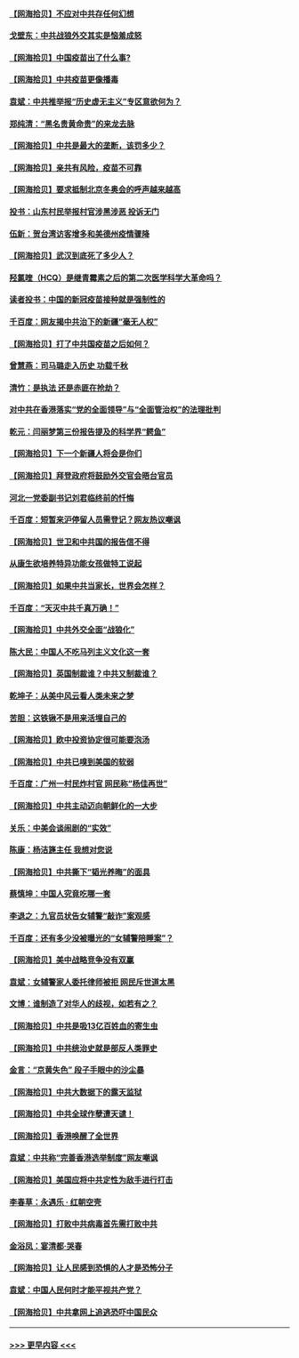 #### [【网海拾贝】不应对中共存任何幻想](../pages/nsc993/n12881460.md?t=04160302) 
#### [戈壁东：中共战狼外交其实是恼羞成怒](../pages/nsc993/n12880392.md?t=04160302) 
#### [【网海拾贝】中国疫苗出了什么事?](../pages/nsc993/n12879124.md?t=04160302) 
#### [【网海拾贝】中共疫苗更像播毒](../pages/nsc993/n12876631.md?t=04160302) 
#### [袁斌：中共推举报“历史虚无主义”专区意欲何为？](../pages/nsc993/n12876530.md?t=04160302) 
#### [郑纯清：“黑名贵黄命贵”的来龙去脉](../pages/nsc993/n12875589.md?t=04160302) 
#### [【网海拾贝】中共是最大的垄断，该罚多少？](../pages/nsc993/n12874006.md?t=04160302) 
#### [【网海拾贝】亲共有风险，疫苗不可靠](../pages/nsc993/n12872224.md?t=04160302) 
#### [【网海拾贝】要求抵制北京冬奥会的呼声越来越高](../pages/nsc993/n12868962.md?t=04160302) 
#### [投书：山东村民举报村官涉黑涉恶 投诉无门](../pages/nsc993/n12869726.md?t=04160302) 
#### [伍新：贺台湾访客增多和美德州疫情骤降](../pages/nsc993/n12865651.md?t=04160302) 
#### [【网海拾贝】武汉到底死了多少人？](../pages/nsc993/n12863707.md?t=04160302) 
#### [羟氯喹（HCQ）是继青霉素之后的第二次医学科学大革命吗？](../pages/nsc993/n12638564.md?t=04160302) 
#### [读者投书：中国的新冠疫苗接种就是强制性的](../pages/nsc993/n12859932.md?t=04160302) 
#### [千百度：网友揭中共治下的新疆“毫无人权”](../pages/nsc993/n12858385.md?t=04160302) 
#### [【网海拾贝】打了中共国疫苗之后如何？](../pages/nsc993/n12857866.md?t=04160302) 
#### [曾慧燕：司马璐走入历史 功载千秋](../pages/nsc993/n12856996.md?t=04160302) 
#### [清竹：是执法 还是赤匪在抢劫？](../pages/nsc993/n12856952.md?t=04160302) 
#### [对中共在香港落实“党的全面领导”与“全面管治权”的法理批判](../pages/nsc993/n12856929.md?t=04160302) 
#### [乾元：闫丽梦第三份报告提及的科学界“鳄鱼”](../pages/nsc993/n12855985.md?t=04160302) 
#### [【网海拾贝】下一个新疆人将会是你们](../pages/nsc993/n12855864.md?t=04160302) 
#### [【网海拾贝】拜登政府将鼓励外交官会晤台官员](../pages/nsc993/n12853615.md?t=04160302) 
#### [河北一党委副书记刘君临终前的忏悔](../pages/nsc993/n12849420.md?t=04160302) 
#### [千百度：短暂来沪停留人员需登记？网友热议嘲讽](../pages/nsc993/n12853497.md?t=04160302) 
#### [【网海拾贝】世卫和中共国的报告信不得](../pages/nsc993/n12850902.md?t=04160302) 
#### [从康生欲培养特异功能女孩做特工说起](../pages/nsc993/n12849289.md?t=04160302) 
#### [【网海拾贝】如果中共当家长，世界会怎样？](../pages/nsc993/n12848436.md?t=04160302) 
#### [千百度：“天灭中共千真万确！”](../pages/nsc993/n12845659.md?t=04160302) 
#### [【网海拾贝】中共外交全面“战狼化”](../pages/nsc993/n12845607.md?t=04160302) 
#### [陈大民：中国人不吃马列主义文化这一套](../pages/nsc993/n12842496.md?t=04160302) 
#### [【网海拾贝】英国制裁谁？中共又制裁谁？](../pages/nsc993/n12840909.md?t=04160302) 
#### [乾坤子：从美中风云看人类未来之梦](../pages/nsc993/n12840590.md?t=04160302) 
#### [苦胆：这铁锹不是用来活埋自己的](../pages/nsc993/n12839512.md?t=04160302) 
#### [【网海拾贝】欧中投资协定很可能要泡汤](../pages/nsc993/n12835122.md?t=04160302) 
#### [【网海拾贝】中共已嗅到美国的软弱](../pages/nsc993/n12832411.md?t=04160302) 
#### [千百度：广州一村民炸村官 网民称“杨佳再世”](../pages/nsc993/n12832380.md?t=04160302) 
#### [【网海拾贝】中共主动迈向朝鲜化的一大步](../pages/nsc993/n12829887.md?t=04160302) 
#### [关乐：中美会谈闹剧的“实效”](../pages/nsc993/n12826698.md?t=04160302) 
#### [陈康：杨洁篪主任  我想对您说](../pages/nsc993/n12826609.md?t=04160302) 
#### [【网海拾贝】中共撕下“韬光养晦”的面具](../pages/nsc993/n12826459.md?t=04160302) 
#### [蔡慎坤：中国人究竟吃哪一套](../pages/nsc993/n12826010.md?t=04160302) 
#### [李退之：九官员状告女辅警“敲诈”案观感](../pages/nsc993/n12823984.md?t=04160302) 
#### [千百度：还有多少没被曝光的“女辅警陪睡案”？](../pages/nsc993/n12822136.md?t=04160302) 
#### [【网海拾贝】美中战略竞争没有双赢](../pages/nsc993/n12822105.md?t=04160302) 
#### [袁斌：女辅警家人委托律师被拒 网民斥世道太黑](../pages/nsc993/n12822004.md?t=04160302) 
#### [文博：谁制造了对华人的歧视，如若有之？](../pages/nsc993/n12821635.md?t=04160302) 
#### [【网海拾贝】中共是吸13亿百姓血的寄生虫](../pages/nsc993/n12819191.md?t=04160302) 
#### [【网海拾贝】中共统治史就是部反人类罪史](../pages/nsc993/n12816738.md?t=04160302) 
#### [金言：“京黄失色” 段子手眼中的沙尘暴](../pages/nsc993/n12815700.md?t=04160302) 
#### [【网海拾贝】中共大数据下的露天监狱](../pages/nsc993/n12811075.md?t=04160302) 
#### [【网海拾贝】中共全球作孽遭天谴！](../pages/nsc993/n12810258.md?t=04160302) 
#### [【网海拾贝】香港唤醒了全世界](../pages/nsc993/n12809100.md?t=04160302) 
#### [袁斌：中共称“完善香港选举制度”网友嘲讽](../pages/nsc993/n12808994.md?t=04160302) 
#### [【网海拾贝】美国应将中共定性为敌手进行打击](../pages/nsc993/n12806870.md?t=04160302) 
#### [李春草：永遇乐 · 红朝空壳](../pages/nsc993/n12805365.md?t=04160302) 
#### [【网海拾贝】打败中共病毒首先需打败中共](../pages/nsc993/n12803930.md?t=04160302) 
#### [金浴凤：宴清都‧哭春](../pages/nsc993/n12801601.md?t=04160302) 
#### [【网海拾贝】让人民感到恐惧的人才是恐怖分子](../pages/nsc993/n12799347.md?t=04160302) 
#### [袁斌：中国人民何时才能平视共产党？](../pages/nsc993/n12799306.md?t=04160302) 
#### [【网海拾贝】中共拿网上追逃恐吓中国民众](../pages/nsc993/n12796905.md?t=04160302) 

----
#### [ >>> 更早内容 <<< ](../indexes/nsc993-earlier.md)
